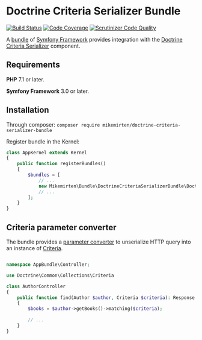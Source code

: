 # Doctrine Criteria Serializer Bundle

[![Build Status](https://scrutinizer-ci.com/g/mikemirten/DoctrineCriteriaSerializer-Bundle/badges/build.png?b=master)](https://scrutinizer-ci.com/g/mikemirten/DoctrineCriteriaSerializer-Bundle/build-status/master) [![Code Coverage](https://scrutinizer-ci.com/g/mikemirten/DoctrineCriteriaSerializer-Bundle/badges/coverage.png?b=master)](https://scrutinizer-ci.com/g/mikemirten/DoctrineCriteriaSerializer-Bundle/?branch=master) [![Scrutinizer Code Quality](https://scrutinizer-ci.com/g/mikemirten/DoctrineCriteriaSerializer-Bundle/badges/quality-score.png?b=master)](https://scrutinizer-ci.com/g/mikemirten/DoctrineCriteriaSerializer-Bundle/?branch=master)

A [bundle](https://symfony.com/doc/current/bundles.html) of [Symfony Framework](https://symfony.com/) provides integration with the [Doctrine Criteria Serializer](https://github.com/mikemirten/DoctrineCriteriaSerializer) component.

## Requirements

**PHP** 7.1 or later.

**Symfony Framework** 3.0 or later.

## Installation

Through composer:
```composer require mikemirten/doctrine-criteria-serializer-bundle```

Register bundle in the Kernel:
```php
class AppKernel extends Kernel
{
    public function registerBundles()
    {
        $bundles = [
            // ...
            new Mikemirten\Bundle\DoctrineCriteriaSerializerBundle\DoctrineCriteriaSerializerBundle(),
            // ...
        ];
    }
}
```

## Criteria parameter converter

The bundle provides a [parameter converter](http://symfony.com/doc/current/bundles/SensioFrameworkExtraBundle/annotations/converters.html) to unserialize HTTP query into an instance of [Criteria](http://docs.doctrine-project.org/projects/doctrine-orm/en/latest/reference/working-with-associations.html#filtering-collections).

```php

namespace AppBundle\Controller;

use Doctrine\Common\Collections\Criteria

class AuthorController
{
    public function find(Author $author, Criteria $criteria): Response
    {
        $books = $author->getBooks()->matching($criteria);
        
        // ...
    }
}
```
